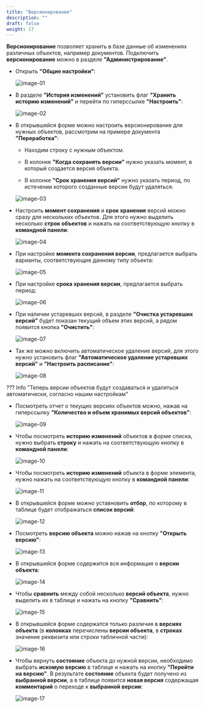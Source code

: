 ```yaml
---
title: "Версионирование"
description: ""
draft: false
weight: 17
---
```


**Версионирование** позволяет хранить в базе данные об изменениях различных объектов, например документов.
Подключить **версионирование** можно в разделе **"Администрирование"**.

-   Открыть **"Общие настройки"**:

    ![image-01](image-01.png)
    
-   В разделе **"История изменений"** установить флаг **"Хранить историю изменений"** и перейти по гиперссылке **"Настроить"**:

    ![image-02](image-02.png)

-   В открывшейся форме можно настроить версионирование для нужных объектов, рассмотрим на примере документа **"Переработка"**:
  
    -   Находим строку с нужным объектом.
  
    -   В колонке **"Когда сохранять версии"** нужно указать момент, в который создается версия объекта.
  
    -   В колонке **"Срок хранения версий"** нужно указать период, по истечении которого созданные версии будут удаляться.
  
    ![image-03](image-03.png)
    
-   Настроить **момент сохранения** и **срок хранения** версий можно сразу для нескольких объектов. Для этого нужно выделить несколько **строк объектов** и нажать на соответствующую кнопку в **командной панели**:

    ![image-04](image-04.png)
    
-   При настройке **момента сохранения версии**, предлагается выбрать варианты, соответствующие данному типу объекта:
    
    ![image-05](image-05.png)
    
-   При настройке **срока хранения версии**, предлагается выбрать период:

    ![image-06](image-06.png)

-   При наличии устаревших версий, в разделе **"Очистка устаревших версий"** будет показан текущий объем этих версий, а рядом появится кнопка **"Очистить"**:

    ![image-07](image-07.png)

-   Так же можно включить автоматическое удаление версий, для этого нужно установить флаг **"Автоматическое удаление устаревших версий"** и **"Настроить расписание"**:

    ![image-08](image-08.png)

??? Info "Теперь версии объектов будут создаваться и удаляться автоматически, согласно нашим настройкам"
    
-   Посмотреть отчет о текущих версиях объектов можно, нажав на гиперссылку **"Количество и объем хранимых версий объектов"**:
    
    ![image-09](image-09.png)
    
-   Чтобы посмотреть **историю изменений** объектов в форме списка, нужно выбрать **строку** и нажать на соответствующую кнопку в **командной панели**:

    ![image-10](image-10.png)
        
-   Чтобы посмотреть **историю изменений** объекта в форме элемента, нужно нажать на соответствующую кнопку в **командной панели**:

    ![image-11](image-11.png)
    
-   В открывшейся форме можно уставновить **отбор**, по которому в таблице будет отображаться **список версий**:

    ![image-12](image-12.png)

-   Посмотреть **версию объекта** можно нажав на кнопку **"Открыть версию"**:

    ![image-13](image-13.png)
    
-   В открывшейся форме содержится вся информация о **версии объекта**:

    ![image-14](image-14.png)

-   Чтобы **сравнить** между собой несколько **версий объекта**, нужно выделить их в таблице и нажать на кнопку **"Сравнить"**:
   
    ![image-15](image-15.png)

-   В открывшейся форме содержатся только различия в **версиях объекта** (в **колонках** перечислены **версии объекта**, в **строках** значение реквизита или строки табличной части):

    ![image-16](image-16.png)

-   Чтобы вернуть **состояние** объекта до нужной версии, необходимо выбрать **искомую версию** в таблице и нажать на кнопку **"Перейти на версию"**. В результате **состояние** объекта будет получено из **выбранной версии**, а в таблице появится **новая версия** содержащая **комментарий** о переходе к **выбранной версии**:

    ![image-17](image-17.png)
